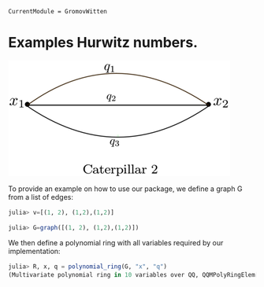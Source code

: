 ```@meta
CurrentModule = GromovWitten
```

# Examples Hurwitz numbers.

![alt text](img/caterpillar2.png)


To provide an example on how to use our package, we define a graph G from a list of edges:

```julia
julia> v=[(1, 2), (1,2),(1,2)]
```

```julia
julia> G=graph([(1, 2), (1,2),(1,2)])
```

We then define a polynomial ring with all variables required by our implementation:

```julia
julia> R, x, q = polynomial_ring(G, "x", "q")
(Multivariate polynomial ring in 10 variables over QQ, QQMPolyRingElem[x[1], x[2], x[3],x[4]], QQMPolyRingElem[q[1], q[2],q[3], q[4], q[5], q[6]])
```
